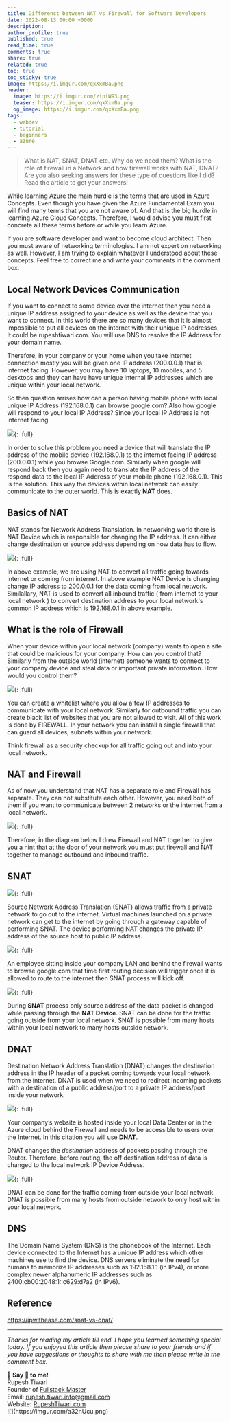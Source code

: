 ```yaml
---
title: Differenct between NAT vs Firewall for Software Developers
date: 2022-08-13 00:00 +0000
description:
author_profile: true
published: true
read_time: true
comments: true
share: true
related: true
toc: true
toc_sticky: true
image: https://i.imgur.com/qxXxmBa.png
header:
  image: https://i.imgur.com/zipiW93.png
  teaser: https://i.imgur.com/qxXxmBa.png
  og_image: https://i.imgur.com/qxXxmBa.png
tags:
  - webdev
  - tutorial
  - beginners
  - azure
---
```


> What is NAT, SNAT, DNAT etc. Why do we need them? What is the role of firewall in a Network and how firewall works with NAT, DNAT? Are you also seeking answers for these type of questions like I did? Read the article to get your answers!

While learning Azure the main hurdle is the terms that are used in Azure Concepts. Even though you have given the Azure Fundamental Exam you will find many terms that you are not aware of. And that is the big hurdle in learning Azure Cloud Concepts. Therefore, I would advise you must first concrete all these terms before or while you learn Azure.

If you are software developer and want to become cloud architect. Then you must aware of networking terminologies. I am not expert on networking as well. However, I am trying to explain whatever I understood about these concepts. Feel free to correct me and write your comments in the comment box.

## Local Network Devices Communication

If you want to connect to some device over the internet then you need a unique IP address assigned to your device as well as the device that you want to connect. In this world there are so many devices that it is almost impossible to put all devices on the internet with their unique IP addresses. It could be rupeshtiwari.com. You will use DNS to resolve the IP Address for your domain name.

Therefore, in your company or your home when you take internet connection mostly you will be given one IP address (200.0.0.1) that is internet facing. However, you may have 10 laptops, 10 mobiles, and 5 desktops and they can have have unique internal IP addresses which are unique within your local network.

So then question arrises how can a person having mobile phone with local unique IP Address (192.168.0.1) can browse google.com? Also how google will respond to your local IP Address? Since your local IP Address is not internet facing.

![](https://i.imgur.com/RVr1NVk.png){: .full}

In order to solve this problem you need a device that will translate the IP address of the mobile device (192.168.0.1) to the internet facing IP address (200.0.0.1) while you browse Google.com. Similarly when google will respond back then you again need to translate the IP address of the respond data to the local IP Address of your mobile phone (192.168.0.1). This is the solution. This way the devices within local network can easily communicate to the outer world. This is exactly **NAT** does.

## Basics of NAT

NAT stands for Network Address Translation. In networking world there is NAT Device which is responsible for changing the IP address. It can either change destination or source address depending on how data has to flow.

![](https://i.imgur.com/sRmvRJ0.png){: .full}

In above example, we are using NAT to convert all traffic going towards internet or coming from internet. In above example NAT Device is changing change IP address to 200.0.0.1 for the data coming from local network. Similallary, NAT is used to convert all inbound traffic ( from internet to your local network ) to convert destination address to your local network's common IP address which is 192.168.0.1 in above example.

## What is the role of Firewall

When your device within your local network (company) wants to open a site that could be malicious for your company. How can you control that? Similarly from the outside world (internet) someone wants to connect to your company device and steal data or important private information. How would you control them?

![](https://i.imgur.com/pl8yP8t.png){: .full}

You can create a whitelist where you allow a few IP addresses to communicate with your local network. Similarly for outbound traffic you can create black list of websites that you are not allowed to visit. All of this work is done by FIREWALL. In your network you can install a single firewall that can guard all devices, subnets within your network.

Think firewall as a security checkup for all traffic going out and into your local network.

## NAT and Firewall

As of now you understand that NAT has a separate role and Firewall has separate. They can not substitute each other. However, you need both of them if you want to communicate between 2 networks or the internet from a local network.

![](https://i.imgur.com/xSAkv7j.png){: .full}

Therefore, in the diagram below I drew Firewall and NAT together to give you a hint that at the door of your network you must put firewall and NAT together to manage outbound and inbound traffic.

## SNAT

![](https://i.imgur.com/yUcQaSv.png){: .full}

Source Network Address Translation (SNAT) allows traffic from a private network to go out to the internet. Virtual machines launched on a private network can get to the internet by going through a gateway capable of performing SNAT. The device performing NAT changes the private IP address of the source host to public IP address.

![](https://i.imgur.com/DHXK4EI.png){: .full}

An employee sitting inside your company LAN and behind the firewall wants to browse google.com that time first routing decision will trigger once it is allowed to route to the internet then SNAT process will kick off.

![](https://i.imgur.com/4KHKRui.png){: .full}

During **SNAT** process only source address of the data packet is changed while passing through the **NAT Device**. SNAT can be done for the traffic going outside from your local network. SNAT is possible from many hosts within your local network to many hosts outside network.

## DNAT

Destination Network Address Translation (DNAT) changes the destination address in the IP header of a packet coming towards your local network from the internet. DNAT is used when we need to redirect incoming packets with a destination of a public address/port to a private IP address/port inside your network.

![](https://i.imgur.com/ONg85Fu.png){: .full}

Your company’s website is hosted inside your local Data Center or in the Azure cloud behind the Firewall and needs to be accessible to users over the Internet. In this citation you will use **DNAT**.

DNAT changes the _destination_ address of packets passing through the Router. Therefore, before routing, the off destination address of data is changed to the local network IP Device Address.

![](https://i.imgur.com/YcAOpQ6.png){: .full}

DNAT can be done for the traffic coming from outside your local network. DNAT is possible from many hosts from outside network to only host within your local network.

## DNS

The Domain Name System (DNS) is the phonebook of the Internet. Each device connected to the Internet has a unique IP address which other machines use to find the device. DNS servers eliminate the need for humans to memorize IP addresses such as 192.168.1.1 (in IPv4), or more complex newer alphanumeric IP addresses such as 2400:cb00:2048:1::c629:d7a2 (in IPv6).

## Reference

https://ipwithease.com/snat-vs-dnat/

---

_Thanks for reading my article till end. I hope you learned something special today. If you enjoyed this article then please share to your friends and if you have suggestions or thoughts to share with me then please write in the comment box._

<div class="notice--success">
<strong>💖 Say 👋 to me!</strong>
<br>Rupesh Tiwari
<br>Founder of <a href="https://www.fullstackmaster.net">Fullstack Master </a>
<br>Email: <a href="mailto:rupesh.tiwari.info@gmail.com?subject=Hi">rupesh.tiwari.info@gmail.com</a>
<br>Website: <a href="https://www.rupeshtiwari.com">RupeshTiwari.com </a>
</div>
![](https://imgur.com/a32nUcu.png)

